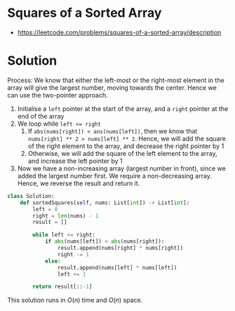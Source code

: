 # Squares of a Sorted Array

- https://leetcode.com/problems/squares-of-a-sorted-array/description

# Solution

Process: We know that either the left-most or the right-most element in the array will give the largest number, moving towards the center. Hence we can use the two-pointer approach.

1. Initialise a `left` pointer at the start of the array, and a `right` pointer at the end of the array
2. We loop while `left <= right`
   1. If `abs(nums[right]) < ans(nums[left])`, then we know that `nums[right] ** 2 > nums[left] ** 2`. Hence, we will add the square of the right element to the array, and decrease the right pointer by 1
   2. Otherwise, we will add the square of the left element to the array, and increase the left pointer by 1
3. Now we have a non-increasing array (largest number in front), since we added the largest number first. We require a non-decreasing array. Hence, we reverse the result and return it.

```py
class Solution:
    def sortedSquares(self, nums: List[int]) -> List[int]:
        left = 0
        right = len(nums) - 1
        result = []

        while left <= right:
            if abs(nums[left]) < abs(nums[right]):
                result.append(nums[right] * nums[right])
                right -= 1
            else:
                result.append(nums[left] * nums[left])
                left += 1

        return result[::-1]
```

This solution runs in $O(n)$ time and $O(n)$ space.